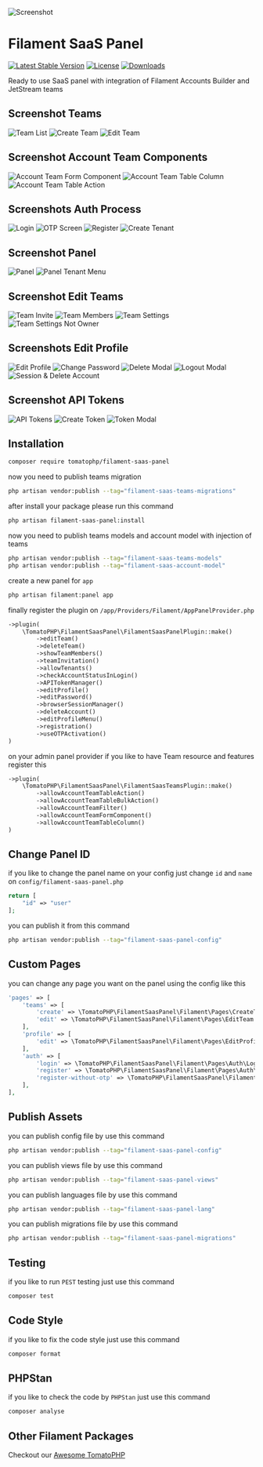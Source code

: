 ![Screenshot](https://raw.githubusercontent.com/tomatophp/filament-saas-panel/master/arts/3x1io-tomato-saas-panel.jpg)

# Filament SaaS Panel

[![Latest Stable Version](https://poser.pugx.org/tomatophp/filament-saas-panel/version.svg)](https://packagist.org/packages/tomatophp/filament-saas-panel)
[![License](https://poser.pugx.org/tomatophp/filament-saas-panel/license.svg)](https://packagist.org/packages/tomatophp/filament-saas-panel)
[![Downloads](https://poser.pugx.org/tomatophp/filament-saas-panel/d/total.svg)](https://packagist.org/packages/tomatophp/filament-saas-panel)

Ready to use SaaS panel with integration of Filament Accounts Builder and JetStream teams

## Screenshot Teams

![Team List](https://raw.githubusercontent.com/tomatophp/filament-saas-panel/master/arts/teams-list.png)
![Create Team](https://raw.githubusercontent.com/tomatophp/filament-saas-panel/master/arts/create-team.png)
![Edit Team](https://raw.githubusercontent.com/tomatophp/filament-saas-panel/master/arts/edit-team.png)

## Screenshot Account Team Components

![Account Team Form Component](https://raw.githubusercontent.com/tomatophp/filament-saas-panel/master/arts/team-form.png)
![Account Team Table Column](https://raw.githubusercontent.com/tomatophp/filament-saas-panel/master/arts/team-table.png)
![Account Team Table Action](https://raw.githubusercontent.com/tomatophp/filament-saas-panel/master/arts/teams-action.png)


## Screenshots Auth Process

![Login](https://raw.githubusercontent.com/tomatophp/filament-saas-panel/master/arts/login.png)
![OTP Screen](https://raw.githubusercontent.com/tomatophp/filament-saas-panel/master/arts/otp.png)
![Register](https://raw.githubusercontent.com/tomatophp/filament-saas-panel/master/arts/register.png)
![Create Tenant](https://raw.githubusercontent.com/tomatophp/filament-saas-panel/master/arts/create-tenant.png)

## Screenshot Panel

![Panel](https://raw.githubusercontent.com/tomatophp/filament-saas-panel/master/arts/panel.png)
![Panel Tenant Menu](https://raw.githubusercontent.com/tomatophp/filament-saas-panel/master/arts/panel-tenant-menu.png)

## Screenshot Edit Teams

![Team Invite](https://raw.githubusercontent.com/tomatophp/filament-saas-panel/master/arts/team-invite.png)
![Team Members](https://raw.githubusercontent.com/tomatophp/filament-saas-panel/master/arts/team-members.png)
![Team Settings](https://raw.githubusercontent.com/tomatophp/filament-saas-panel/master/arts/team-settings.png)
![Team Settings Not Owner](https://raw.githubusercontent.com/tomatophp/filament-saas-panel/master/arts/team-settings-not-owner.png)

## Screenshots Edit Profile

![Edit Profile](https://raw.githubusercontent.com/tomatophp/filament-saas-panel/master/arts/edit-profile.png)
![Change Password](https://raw.githubusercontent.com/tomatophp/filament-saas-panel/master/arts/change-password.png)
![Delete Modal](https://raw.githubusercontent.com/tomatophp/filament-saas-panel/master/arts/delete-modal.png)
![Logout Modal](https://raw.githubusercontent.com/tomatophp/filament-saas-panel/master/arts/logout-modal.png)
![Session & Delete Account](https://raw.githubusercontent.com/tomatophp/filament-saas-panel/master/arts/session-delete.png)

## Screenshot API Tokens

![API Tokens](https://raw.githubusercontent.com/tomatophp/filament-saas-panel/master/arts/api-tokens.png)
![Create Token](https://raw.githubusercontent.com/tomatophp/filament-saas-panel/master/arts/create-token.png)
![Token Modal](https://raw.githubusercontent.com/tomatophp/filament-saas-panel/master/arts/token-modal.png)

## Installation

```bash
composer require tomatophp/filament-saas-panel
```

now you need to publish teams migration

```bash
php artisan vendor:publish --tag="filament-saas-teams-migrations"
```

after install your package please run this command

```bash
php artisan filament-saas-panel:install
```

now you need to publish teams models and account model with injection of teams

```bash
php artisan vendor:publish --tag="filament-saas-teams-models"
php artisan vendor:publish --tag="filament-saas-account-model"
```

create a new panel for `app`

```bash
php artisan filament:panel app
```

finally register the plugin on `/app/Providers/Filament/AppPanelProvider.php`

```php
->plugin(
    \TomatoPHP\FilamentSaasPanel\FilamentSaasPanelPlugin::make()
        ->editTeam()
        ->deleteTeam()
        ->showTeamMembers()
        ->teamInvitation()
        ->allowTenants()
        ->checkAccountStatusInLogin()
        ->APITokenManager()
        ->editProfile()
        ->editPassword()
        ->browserSessionManager()
        ->deleteAccount()
        ->editProfileMenu()
        ->registration()
        ->useOTPActivation()
)
```

on your admin panel provider if you like to have Team resource and features register this 

```php
->plugin(
    \TomatoPHP\FilamentSaasPanel\FilamentSaasTeamsPlugin::make()
        ->allowAccountTeamTableAction()
        ->allowAccountTeamTableBulkAction()
        ->allowAccountTeamFilter()
        ->allowAccountTeamFormComponent()
        ->allowAccountTeamTableColumn()
)
```

## Change Panel ID

if you like to change the panel name on your config just change `id` and `name` on `config/filament-saas-panel.php`

```php
return [
    "id" => "user"
];
```

you can publish it from this command

```bash
php artisan vendor:publish --tag="filament-saas-panel-config"
```

## Custom Pages

you can change any page you want on the panel using the config like this

```php
'pages' => [
    'teams' => [
        'create' => \TomatoPHP\FilamentSaasPanel\Filament\Pages\CreateTeam::class,
        'edit' => \TomatoPHP\FilamentSaasPanel\Filament\Pages\EditTeam::class,
    ],
    'profile' => [
        'edit' => \TomatoPHP\FilamentSaasPanel\Filament\Pages\EditProfile::class,
    ],
    'auth' => [
        'login' => \TomatoPHP\FilamentSaasPanel\Filament\Pages\Auth\LoginAccount::class,
        'register' => \TomatoPHP\FilamentSaasPanel\Filament\Pages\Auth\RegisterAccount::class,
        'register-without-otp' => \TomatoPHP\FilamentSaasPanel\Filament\Pages\Auth\RegisterAccountWithoutOTP::class,
    ],
],
```

## Publish Assets

you can publish config file by use this command

```bash
php artisan vendor:publish --tag="filament-saas-panel-config"
```

you can publish views file by use this command

```bash
php artisan vendor:publish --tag="filament-saas-panel-views"
```

you can publish languages file by use this command

```bash
php artisan vendor:publish --tag="filament-saas-panel-lang"
```

you can publish migrations file by use this command

```bash
php artisan vendor:publish --tag="filament-saas-panel-migrations"
```

## Testing

if you like to run `PEST` testing just use this command

```bash
composer test
```

## Code Style

if you like to fix the code style just use this command

```bash
composer format
```

## PHPStan

if you like to check the code by `PHPStan` just use this command

```bash
composer analyse
```

## Other Filament Packages

Checkout our [Awesome TomatoPHP](https://github.com/tomatophp/awesome)
